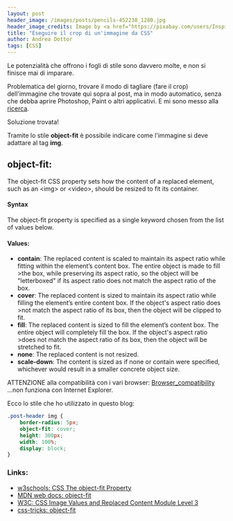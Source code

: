 ```yaml
---
layout: post
header_image: /images/posts/pencils-452238_1280.jpg
header_image_credits: Image by <a href="https://pixabay.com/users/InspiredImages-57296/?utm_source=link-attribution&amp;utm_medium=referral&amp;utm_campaign=image&amp;utm_content=452238">InspiredImages</a> from <a href="https://pixabay.com/?utm_source=link-attribution&amp;utm_medium=referral&amp;utm_campaign=image&amp;utm_content=452238">Pixabay</a>
title: "Eseguire il crop di un'immagine da CSS"
author: Andrea Dottor
tags: [CSS]
---
```


Le potenzialità che offrono i fogli di stile sono davvero molte, e non si finisce mai di imparare.

Problematica del giorno, trovare il modo di tagliare (fare il crop) dell'immagine che trovate qui sopra al post, ma in modo automatico, senza che debba aprire Photoshop, Paint o altri applicativi. E mi sono messo alla [ricerca](https://www.google.com).
<!--more-->

Soluzione trovata!

Tramite lo stile **object-fit** è possibile indicare come l'immagine si deve adattare al tag **img**.

## object-fit:

The object-fit CSS property sets how the content of a replaced element, such as an &lt;img&gt; or &lt;video&gt;, should be resized to fit its container.

#### Syntax
The object-fit property is specified as a single keyword chosen from the list of values below.

#### Values: 

* **contain**: The replaced content is scaled to maintain its aspect ratio while fitting within the element’s content box. The entire object is made to fill >the box, while preserving its aspect ratio, so the object will be "letterboxed" if its aspect ratio does not match the aspect ratio of the box.
* **cover**: The replaced content is sized to maintain its aspect ratio while filling the element’s entire content box. If the object's aspect ratio does >not match the aspect ratio of its box, then the object will be clipped to fit.
* **fill**: The replaced content is sized to fill the element’s content box. The entire object will completely fill the box. If the object's aspect ratio >does not match the aspect ratio of its box, then the object will be stretched to fit.
* **none**: The replaced content is not resized.
* **scale-down**: The content is sized as if none or contain were specified, whichever would result in a smaller concrete object size.

ATTENZIONE alla compatibilità con i vari browser: [Browser_compatibility](https://developer.mozilla.org/en-US/docs/Web/CSS/object-fit#Browser_compatibility) ...non funziona con Internet Explorer.

Ecco lo stile che ho utilizzato in questo blog:

```css
.post-header img {
    border-radius: 5px;
    object-fit: cover;
    height: 300px;
    width: 100%;
    display: block;
}
```

### Links:

* [w3schools: CSS The object-fit Property](https://www.w3schools.com/css/css3_object-fit.asp)
* [MDN web docs: object-fit](https://developer.mozilla.org/en-US/docs/Web/CSS/object-fit)
* [W3C: CSS Image Values and Replaced Content Module Level 3](https://www.w3.org/TR/css3-images/)
* [css-tricks: object-fit](https://css-tricks.com/almanac/properties/o/object-fit/)
